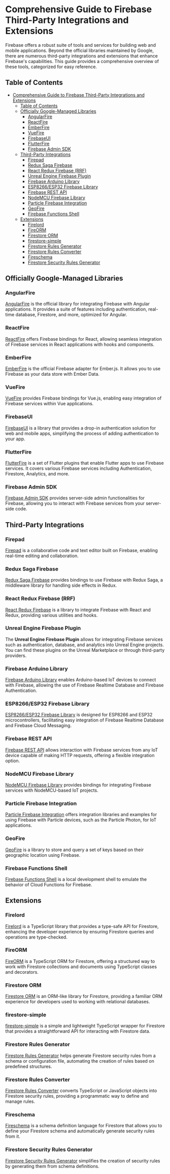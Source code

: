 # Comprehensive Guide to Firebase Third-Party Integrations and Extensions

Firebase offers a robust suite of tools and services for building web and mobile applications. Beyond the official libraries maintained by Google, there are numerous third-party integrations and extensions that enhance Firebase's capabilities. This guide provides a comprehensive overview of these tools, categorized for easy reference.

## Table of Contents
- [Comprehensive Guide to Firebase Third-Party Integrations and Extensions](#comprehensive-guide-to-firebase-third-party-integrations-and-extensions)
  - [Table of Contents](#table-of-contents)
  - [Officially Google-Managed Libraries](#officially-google-managed-libraries)
    - [AngularFire](#angularfire)
    - [ReactFire](#reactfire)
    - [EmberFire](#emberfire)
    - [VueFire](#vuefire)
    - [FirebaseUI](#firebaseui)
    - [FlutterFire](#flutterfire)
    - [Firebase Admin SDK](#firebase-admin-sdk)
  - [Third-Party Integrations](#third-party-integrations)
    - [Firepad](#firepad)
    - [Redux Saga Firebase](#redux-saga-firebase)
    - [React Redux Firebase (RRF)](#react-redux-firebase-rrf)
    - [Unreal Engine Firebase Plugin](#unreal-engine-firebase-plugin)
    - [Firebase Arduino Library](#firebase-arduino-library)
    - [ESP8266/ESP32 Firebase Library](#esp8266esp32-firebase-library)
    - [Firebase REST API](#firebase-rest-api)
    - [NodeMCU Firebase Library](#nodemcu-firebase-library)
    - [Particle Firebase Integration](#particle-firebase-integration)
    - [GeoFire](#geofire)
    - [Firebase Functions Shell](#firebase-functions-shell)
  - [Extensions](#extensions)
    - [Firelord](#firelord)
    - [FireORM](#fireorm)
    - [Firestore ORM](#firestore-orm)
    - [firestore-simple](#firestore-simple)
    - [Firestore Rules Generator](#firestore-rules-generator)
    - [Firestore Rules Converter](#firestore-rules-converter)
    - [Fireschema](#fireschema)
    - [Firestore Security Rules Generator](#firestore-security-rules-generator)

## Officially Google-Managed Libraries

### AngularFire
[AngularFire](https://github.com/angular/angularfire) is the official library for integrating Firebase with Angular applications. It provides a suite of features including authentication, real-time database, Firestore, and more, optimized for Angular.

### ReactFire
[ReactFire](https://github.com/FirebaseExtended/reactfire) offers Firebase bindings for React, allowing seamless integration of Firebase services in React applications with hooks and components.

### EmberFire
[EmberFire](https://github.com/firebase/emberfire) is the official Firebase adapter for Ember.js. It allows you to use Firebase as your data store with Ember Data.

### VueFire
[VueFire](https://github.com/vuejs/vuefire) provides Firebase bindings for Vue.js, enabling easy integration of Firebase services within Vue applications.

### FirebaseUI
[FirebaseUI](https://github.com/firebase/firebaseui-web) is a library that provides a drop-in authentication solution for web and mobile apps, simplifying the process of adding authentication to your app.

### FlutterFire
[FlutterFire](https://firebase.flutter.dev/) is a set of Flutter plugins that enable Flutter apps to use Firebase services. It covers various Firebase services including Authentication, Firestore, Analytics, and more.

### Firebase Admin SDK
[Firebase Admin SDK](https://firebase.google.com/docs/admin/setup) provides server-side admin functionalities for Firebase, allowing you to interact with Firebase services from your server-side code.

## Third-Party Integrations

### Firepad
[Firepad](https://github.com/FirebaseExtended/firepad) is a collaborative code and text editor built on Firebase, enabling real-time editing and collaboration.

### Redux Saga Firebase
[Redux Saga Firebase](https://github.com/n6g7/redux-saga-firebase) provides bindings to use Firebase with Redux Saga, a middleware library for handling side effects in Redux.

### React Redux Firebase (RRF)
[React Redux Firebase](http://react-redux-firebase.com/) is a library to integrate Firebase with React and Redux, providing various utilities and hooks.

### Unreal Engine Firebase Plugin
The **Unreal Engine Firebase Plugin** allows for integrating Firebase services such as authentication, database, and analytics into Unreal Engine projects. You can find these plugins on the Unreal Marketplace or through third-party providers.

### Firebase Arduino Library
[Firebase Arduino Library](https://github.com/FirebaseExtended/firebase-arduino) enables Arduino-based IoT devices to connect with Firebase, allowing the use of Firebase Realtime Database and Firebase Authentication.

### ESP8266/ESP32 Firebase Library
[ESP8266/ESP32 Firebase Library](https://github.com/mobizt/Firebase-ESP8266) is designed for ESP8266 and ESP32 microcontrollers, facilitating easy integration of Firebase Realtime Database and Firebase Cloud Messaging.

### Firebase REST API
[Firebase REST API](https://firebase.google.com/docs/reference/rest/) allows interaction with Firebase services from any IoT device capable of making HTTP requests, offering a flexible integration option.

### NodeMCU Firebase Library
[NodeMCU Firebase Library](https://github.com/FirebaseExtended/firebase-arduino) provides bindings for integrating Firebase services with NodeMCU-based IoT projects.

### Particle Firebase Integration
[Particle Firebase Integration](https://github.com/ericksetiawan/firebase-particle) offers integration libraries and examples for using Firebase with Particle devices, such as the Particle Photon, for IoT applications.

### GeoFire
[GeoFire](https://github.com/firebase/geofire-js) is a library to store and query a set of keys based on their geographic location using Firebase.

### Firebase Functions Shell
[Firebase Functions Shell](https://firebase.google.com/docs/functions/local-emulator) is a local development shell to emulate the behavior of Cloud Functions for Firebase.

## Extensions

### Firelord
[Firelord](https://github.com/tylim88/Firelord) is a TypeScript library that provides a type-safe API for Firestore, enhancing the developer experience by ensuring Firestore queries and operations are type-checked.

### FireORM
[FireORM](https://github.com/wovalle/fireorm) is a TypeScript ORM for Firestore, offering a structured way to work with Firestore collections and documents using TypeScript classes and decorators.

### Firestore ORM
[Firestore ORM](https://github.com/akshay2211/Firestore-ORM) is an ORM-like library for Firestore, providing a familiar ORM experience for developers used to working with relational databases.

### firestore-simple
[firestore-simple](https://github.com/Kesin11/Firestore-simple) is a simple and lightweight TypeScript wrapper for Firestore that provides a straightforward API for interacting with Firestore data.

### Firestore Rules Generator
[Firestore Rules Generator](https://github.com/MarcWeber/firestore-rules-generator) helps generate Firestore security rules from a schema or configuration file, automating the creation of rules based on predefined structures.

### Firestore Rules Converter
[Firestore Rules Converter](https://github.com/joonhocho/firestore-rules-converter) converts TypeScript or JavaScript objects into Firestore security rules, providing a programmatic way to define and manage rules.

### Fireschema
[Fireschema](https://fireschema.dev/) is a schema definition language for Firestore that allows you to define your Firestore schema and automatically generate security rules from it.

### Firestore Security Rules Generator
[Firestore Security Rules Generator](https://github.com/FirebaseExtended/firestore-rules-generator) simplifies the creation of security rules by generating them from schema definitions.
